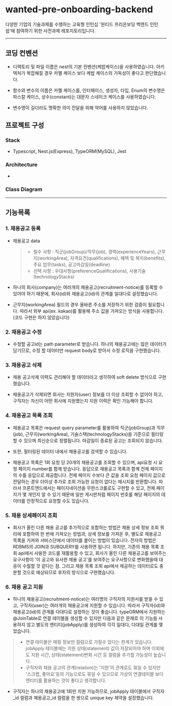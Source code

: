 # wanted-pre-onboarding-backend

다양한 기업의 기술과제를 수행하는 교육형 인턴십 '원티드 프리온보딩 백엔드 인턴쉽'에 참여하기 위한 사전과제 레포지토리입니다.

---

## 코딩 컨벤션

- 디렉토리 및 파일 이름은 nest의 기본 컨벤션(케밥케이스)을 사용하였습니다. 아키텍처가 복잡해질 경우 카멜 케이스 보다 케밥 케이스의 가독성이 좋다고 판단했습니다.

- 함수와 변수의 이름은 카멜 케이스를, 인터페이스, 생성자, 타입, Enum의 변수명은 파스칼 케이스, 상수(constant)는 대문자 스네이크 케이스를 사용하였습니다.

- 변수명이 길더라도 명확한 의미 전달을 위해 약어를 사용하지 않았습니다.

## 프로젝트 구성

### Stack

- Typescript, Nest.js(Express), TypeORM(MySQL), Jest

### Architecture

-

### Class Diagram

---

## 기능목록

### 1. 채용공고 등록

- 채용공고 data

  > - 필수 사항 : 직군(jobGroup)/직무(job), 경력(experienceYears), 근무지(workingArea), 자격요건(qualifications), 혜택 및 복지(benefits), 주요 업무(tasks), 공고마감일(deadline)
  > - 선택 사항 : 우대사항(preferenceQualifications), 사용기술(technologyStacks)

- 하나의 회사(company)는 여러개의 채용공고(recruitment-notice)를 등록할 수 있어야 하기 때문에, 회사(id)와 채용공고(id)의 관계를 일대다로 설정했습니다.

- 근무지(workingArea) 필드의 경우 올바른 주소를 저장하기 위한 검증이 필요합니다. 따라서 외부 api(ex. kakao)를 활용해 주소 값을 가져오는 방식을 사용합니다. (코드 구현은 하지 않았습니다)

### 2. 채용공고 수정

- 수정할 공고id는 path parameter로 받습니다. 하나의 채용공고에는 많은 데이터가 담기므로, 수정 할 데이터만 request body로 받아서 수정 로직을 구현했습니다.

### 3. 채용공고 삭제

- 채용 공고삭제 이력도 관리해야 할 데이터라고 생각하여 soft delete 방식으로 구현했습니다.

- 채용공고가 삭제되면 회사는 지원자(user) 정보를 더 이상 조회할 수 없어야 하고, 구직자는 자신이 어떤 회사에 지원했는지 지원 이력은 확인 가능해야 합니다.

### 4. 채용공고 목록 조회

- 채용공고 목록은 request query parameter를 활용하여 직군(jobGroup)과 직무(job), 근무지(workingArea), 기술스택(technologyStacks)을 기준으로 필터링할 수 있으며 최신순으로 정렬됩니다. 마감일이 종료된 공고는 조회되지 않습니다.

- 또한, 필터링된 데이터 내에서 채용공고를 검색할 수 있습니다.

- 채용공고 목록은 1회 요청 당 20개의 채용공고를 조회할 수 있으며, api요청 시 요청 페이지 number를 함께 받습니다. 응답으로 채용공고 목록과 함께 전체 페이지의 수를 응답으로 제공합니다. 전체 페이지 수보다 큰 값을 조회 요청 페이지 값으로 전달하는 경우 더이상 추가로 조회 가능한 요청이 없다는 메시지를 반환합니다. 따라서 프론트엔드에서는 페이지네이션을 무한스크롤로도 구현할 수 있고, 전체 페이지가 몇 개인지 알 수 있기 때문에 일반 게시판처럼 페이지 번호를 해당 페이지의 데이터를 안정적으로 요청할 수도 있습니다.

### 5. 채용 상세페이지 조회

- 회사가 올린 다른 채용 공고를 추가적으로 포함하는 방법은 채용 상세 정보 조회 쿼리에 포함하여 한 번에 가져오는 방법과, 상세 정보를 가져온 후, 별도로 채용공고 목록을 가져와 서비스단에서 데이터를 붙이는 방법이 있습니다. 전자의 방법은 RDBMS의 JOIN과 SUBQUERY를 사용하면 됩니다. 하지만, 기존의 채용 목록 조회 api에서 사용한 코드를 재활용할 수 있고, 회사가 올린 다른 채용공고를 보여주는 요구사항이 '이 공고와 유사한 채용 공고'를 보여주는 요구사항으로 변화했을때 대응이 수월할 것 같다는 점. 그리고 채용 목록 조회 api에서 제공하는 데이터로도 충분할 것으로 예상되므로 후자의 방식으로 구현했습니다.

### 6. 채용 공고 지원

- 하나의 채용공고(recruitment-notice)는 여러명의 구직자의 지원서를 받을 수 있고, 구직자(user)는 여러개의 채용공고에 지원할 수 있습니다. 따라서 구직자(id)와 채용공고(id)의 관계를 다대다로 설정하는 것이 좋습니다. typeORM에서 지원하는 @JoinTable로 연결 테이블을 생성할 수 있지만 다음과 같은 문제로 이 기능을 사용하지 않고 별도의 엔티티(jobApply)를 생성하여 각각 일대다, 다대일 관계를 맺었습니다.

> - 연결 테이블은 매핑 정보만 컬럼으로 가질수 있다는 한계가 있습니다. jobApply 테이블에는 지원 상태(statement) 값이 저장되어야 하며 이외에도 지원 시간, 상태(statement)변화 시간 등 컬럼을 추가할 가능성이 높습니다.
> - 구직자와 채용 공고의 관계(relation)는 '지원'의 관계로도 묶일 수 있지만 '스크랩, 좋아요'등의 기능으로도 묶일 수 있으므로 가상의 연결테이블 보다 엔티티를 활용하는 것이 좋다고 생각합니다.

- 구직자는 하나의 채용공고에 1회만 지원 가능하므로, jobApply 테이블에서 구직자\_id 컬럼과 채용공고\_id 컬럼을 한 쌍으로 unique key 제약을 설정했습니다.
